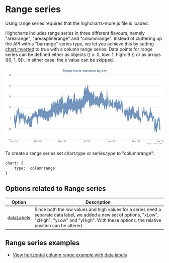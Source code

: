 Range series
============

Using range series requires that the highcharts-more.js file is loaded.

Highcharts includes range series in three different flavours, namely "arearange", "areasplinerange" and "columnrange". Instead of cluttering up the API with a "barrange" series type, we let you achieve this by setting [chart.inverted](http://api.highcharts.com/highcharts/chart.inverted) to true with a column range series. Data points for range series can be defined either as objects ({ x: 0, low: 1, high: 9 }) or as arrays (\[0, 1, 9\]). In either case, the x value can be skipped.

![range_serie.png](range_serie.png)

To create a range series set chart.type or series.type to "columnrange":

    
    chart: {
        type: 'columnrange'
    }

Options related to Range series
-------------------------------

|Option|Description|
|------|-----------|
|[dataLabels](http://api.highcharts.com/highcharts/plotOptions.arearange.dataLabels)|Since both the low values and high values for a series need a separate data label, we added a new set of options, "xLow", "xHigh", "yLow" and "yHigh". With these options, the relative position can be altered.|

Range series examples
---------------------

*   [View horizontal column range example with data labels](http://jsfiddle.net/highcharts/XjzFH/)
